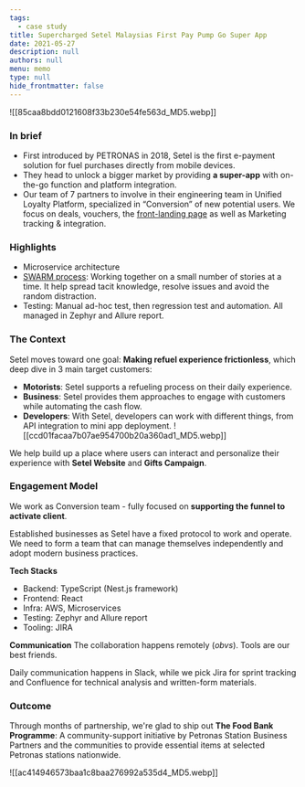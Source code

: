 ```yaml
---
tags: 
  - case study
title: Supercharged Setel Malaysias First Pay Pump Go Super App
date: 2021-05-27
description: null
authors: null
menu: memo
type: null
hide_frontmatter: false
---
```

![[85caa8bdd0121608f33b230e54fe563d_MD5.webp]]

### In brief
* First introduced by PETRONAS in 2018, Setel is the first e-payment solution for fuel purchases directly from mobile devices.
* They head to unlock a bigger market by providing **a super-app** with on-the-go function and platform integration.
* Our team of 7 partners to involve in their engineering team in Unified Loyalty Platform, specialized in “Conversion” of new potential users. We focus on deals, vouchers, the [front-landing page](https://www.setel.com/) as well as Marketing tracking & integration.

### Highlights
* Microservice architecture
* [SWARM process](https://open.nytimes.com/scrum-swarm-sprint-how-to-take-the-agile-process-and-make-it-your-own-b6416793ff7e): Working together on a small number of stories at a time. It help spread tacit knowledge, resolve issues and avoid the random distraction.
* Testing: Manual ad-hoc test, then regression test and automation. All managed in Zephyr and Allure report.

### The Context
Setel moves toward one goal: **Making refuel experience frictionless**, which deep dive in 3 main target customers:

* **Motorists**: Setel supports a refueling process on their daily experience. 
* **Business**: Setel provides them approaches to engage with customers while automating the cash flow.
* **Developers**: With Setel, developers can work with different things, from API integration to mini app deployment. 
![[ccd01facaa7b07ae954700b20a360ad1_MD5.webp]]

We help build up a place where users can interact and personalize their experience with **Setel Website** and **Gifts Campaign**.

### **Engagement Model**
We work as Conversion team - fully focused on **supporting the funnel to activate client**.

Established businesses as Setel have a fixed protocol to work and operate. We need to form a team that can manage themselves independently and adopt modern business practices.

**Tech Stacks**
* Backend: TypeScript (Nest.js framework)
* Frontend: React
* Infra: AWS, Microservices
* Testing: Zephyr and Allure report
* Tooling: JIRA

**Communication**
The collaboration happens remotely (*obvs*). Tools are our best friends.

Daily communication happens in Slack, while we pick Jira for sprint tracking and Confluence for technical analysis and written-form materials.

### **Outcome**
Through months of partnership, we're glad to ship out **The Food Bank Programme**: A community-support initiative by Petronas Station Business Partners and the communities to provide essential items at selected Petronas stations nationwide. 

![[ac414946573baa1c8baa276992a535d4_MD5.webp]]